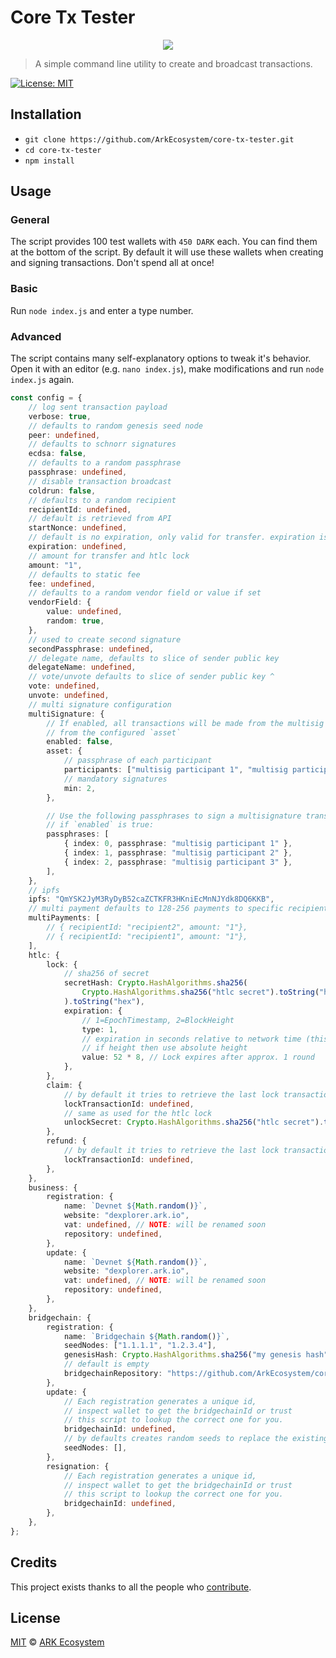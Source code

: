 # Core Tx Tester

<p align="center">
    <img src="https://github.com/ArkEcosystem/core-tx-tester/blob/master/banner.png?raw=true" />
</p>

> A simple command line utility to create and broadcast transactions.

[![License: MIT](https://badgen.now.sh/badge/license/MIT/green)](https://opensource.org/licenses/MIT)

## Installation

-   `git clone https://github.com/ArkEcosystem/core-tx-tester.git`
-   `cd core-tx-tester`
-   `npm install`

## Usage

### General

The script provides 100 test wallets with `450 DARK` each. You can find them at the
bottom of the script. By default it will use these wallets when creating and signing transactions. Don't spend all at once!

### Basic

Run `node index.js` and enter a type number.

### Advanced

The script contains many self-explanatory options to tweak it's behavior. Open it with an editor (e.g. `nano index.js`), make modifications and run `node index.js` again.

```ts
const config = {
    // log sent transaction payload
    verbose: true,
    // defaults to random genesis seed node
    peer: undefined,
    // defaults to schnorr signatures
    ecdsa: false,
    // defaults to a random passphrase
    passphrase: undefined,
    // disable transaction broadcast
    coldrun: false,
    // defaults to a random recipient
    recipientId: undefined,
    // default is retrieved from API
    startNonce: undefined,
    // default is no expiration, only valid for transfer. expiration is by block height
    expiration: undefined,
    // amount for transfer and htlc lock
    amount: "1",
    // defaults to static fee
    fee: undefined,
    // defaults to a random vendor field or value if set
    vendorField: {
        value: undefined,
        random: true,
    },
    // used to create second signature
    secondPassphrase: undefined,
    // delegate name, defaults to slice of sender public key
    delegateName: undefined,
    // vote/unvote defaults to slice of sender public key ^
    vote: undefined,
    unvote: undefined,
    // multi signature configuration
    multiSignature: {
        // If enabled, all transactions will be made from the multisig wallet that is derived
        // from the configured `asset`
        enabled: false,
        asset: {
            // passphrase of each participant
            participants: ["multisig participant 1", "multisig participant 2", "multisig participant 3"],
            // mandatory signatures
            min: 2,
        },

        // Use the following passphrases to sign a multisignature transaction for the configured `asset`
        // if `enabled` is true:
        passphrases: [
            { index: 0, passphrase: "multisig participant 1" },
            { index: 1, passphrase: "multisig participant 2" },
            { index: 2, passphrase: "multisig participant 3" },
        ],
    },
    // ipfs
    ipfs: "QmYSK2JyM3RyDyB52caZCTKFR3HKniEcMnNJYdk8DQ6KKB",
    // multi payment defaults to 128-256 payments to specific recipients
    multiPayments: [
        // { recipientId: "recipient2", amount: "1"},
        // { recipientId: "recipient1", amount: "1"},
    ],
    htlc: {
        lock: {
            // sha256 of secret
            secretHash: Crypto.HashAlgorithms.sha256(
                Crypto.HashAlgorithms.sha256("htlc secret").toString("hex").slice(0, 32),
            ).toString("hex"),
            expiration: {
                // 1=EpochTimestamp, 2=BlockHeight
                type: 1,
                // expiration in seconds relative to network time (this scripts reads the network time)
                // if height then use absolute height
                value: 52 * 8, // Lock expires after approx. 1 round
            },
        },
        claim: {
            // by default it tries to retrieve the last lock transaction id from given sender via API
            lockTransactionId: undefined,
            // same as used for the htlc lock
            unlockSecret: Crypto.HashAlgorithms.sha256("htlc secret").toString("hex").slice(0, 32),
        },
        refund: {
            // by default it tries to retrieve the last lock transaction id from given sender via API
            lockTransactionId: undefined,
        },
    },
    business: {
        registration: {
            name: `Devnet ${Math.random()}`,
            website: "dexplorer.ark.io",
            vat: undefined, // NOTE: will be renamed soon
            repository: undefined,
        },
        update: {
            name: `Devnet ${Math.random()}`,
            website: "dexplorer.ark.io",
            vat: undefined, // NOTE: will be renamed soon
            repository: undefined,
        },
    },
    bridgechain: {
        registration: {
            name: `Bridgechain ${Math.random()}`,
            seedNodes: ["1.1.1.1", "1.2.3.4"],
            genesisHash: Crypto.HashAlgorithms.sha256("my genesis hash").toString("hex"),
            // default is empty
            bridgechainRepository: "https://github.com/ArkEcosystem/core",
        },
        update: {
            // Each registration generates a unique id,
            // inspect wallet to get the bridgechainId or trust
            // this script to lookup the correct one for you.
            bridgechainId: undefined,
            // by defaults creates random seeds to replace the existing ones.
            seedNodes: [],
        },
        resignation: {
            // Each registration generates a unique id,
            // inspect wallet to get the bridgechainId or trust
            // this script to lookup the correct one for you.
            bridgechainId: undefined,
        },
    },
};
```

## Credits

This project exists thanks to all the people who [contribute](../../contributors).

## License

[MIT](LICENSE) © [ARK Ecosystem](https://ark.io)
